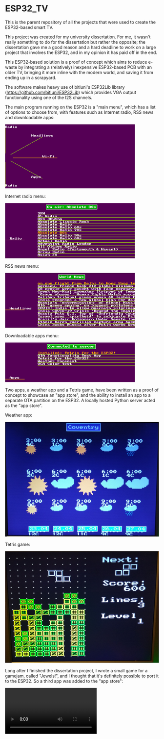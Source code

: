 # ESP32_TV
This is the parent repository of all the projects that were used to create the ESP32-based smart TV.

This project was created for my university dissertation. For me, it wasn't really something to do for the dissertation but rather the opposite; the dissertation gave me a good reason and a hard deadline to work on a large project that involves the ESP32, and in my opinion it has paid off in the end.

This ESP32-based solution is a proof of concept which aims to reduce e-waste by integrating a (relatively) inexpensive ESP32-based PCB with an older TV, bringing it more inline with the modern world, and saving it from ending up in a scrapyard.

The software makes heavy use of bitluni's ESP32Lib library (https://github.com/bitluni/ESP32Lib) which provides VGA output functionality using one of the I2S channels.

The main program running on the ESP32 is a "main menu", which has a list of options to choose from, with features such as Internet radio, RSS news and downloadable apps:

![Main menu](menu.png)

Internet radio menu:

![Radio stations](stations.png)

RSS news menu:

![RSS news feed](news.png)

Downloadable apps menu:

![Apps](applist.png)

Two apps, a weather app and a Tetris game, have been written as a proof of concept to showcase an "app store", and the ability to install an app to a separate OTA partition on the ESP32. A locally hosted Python server acted as the "app store".

Weather app:

![Weather app](weather.jpg)

Tetris game:

![Tetris](tetris.jpg)

Long after I finished the dissertation project, I wrote a small game for a gamejam, called "Jewels!", and I thought that it's definitely possible to port it to the ESP32. So a third app was added to the "app store":

![Jewels!](https://user-images.githubusercontent.com/4543110/223122406-3eb98dda-821e-4117-a896-60027ef224a2.mp4)
